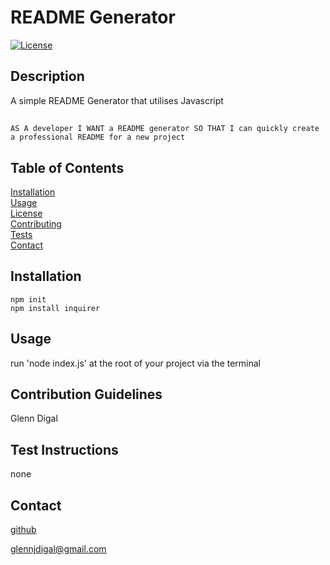 # README Generator

  [![License](https://img.shields.io/badge/License-MIT-yellow.svg)](https://opensource.org/licenses/MIT)

## Description

A simple README Generator that utilises Javascript 

## 
``
AS A developer
I WANT a README generator
SO THAT I can quickly create a professional README for a new project
``
## Table of Contents
[Installation](#Installation)  
[Usage](#Usage)  
[License](#License)  
[Contributing](#Contribution-Guidelines)  
[Tests](#How-To-Test)  
[Contact](#Contact)

## Installation

```
npm init
npm install inquirer
```

## Usage

run 'node index.js' at the root of your project via the terminal

## Contribution Guidelines

Glenn Digal

## Test Instructions

none

## Contact

[github](https://github.com/gd741)

glennjdigal@gmail.com  
